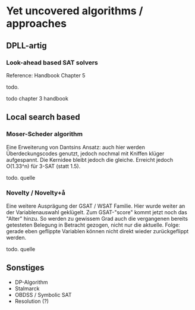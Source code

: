 
# Yet uncovered algorithms / approaches

## DPLL-artig



### Look-ahead based SAT solvers

Reference: Handbook Chapter 5

todo.

todo chapter 3 handbook

## Local search based

### Moser-Scheder algorithm

Eine Erweiterung von Dantsins Ansatz: auch hier werden Überdeckungscodes genutzt, 
jedoch nochmal mit Kniffen klüger aufgespannt. Die Kernidee bleibt jedoch die gleiche.
Erreicht jedoch O(1.33^n) für 3-SAT (statt 1.5).

todo. quelle

### Novelty / Novelty+å

Eine weitere Ausprägung der GSAT / WSAT Familie.
Hier wurde weiter an der Variablenauswahl geklügelt.
Zum GSAT-"score" kommt jetzt noch das "Alter" hinzu.
So werden zu gewissem Grad auch die vergangenen bereits getesteten Belegung in Betracht gezogen,
nicht nur die aktuelle.
Folge: gerade eben geflippte Variablen können nicht direkt wieder zurückgeflippt werden.

todo. quelle


## Sonstiges

- DP-Algorithm
- Stalmarck
- OBDSS / Symbolic SAT
- Resolution (?)


